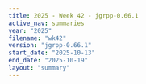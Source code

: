 ```yaml
---
title: 2025 - Week 42 - jgrpp-0.66.1
active_nav: summaries
year: "2025"
filename: "wk42"
version: "jgrpp-0.66.1"
start_date: "2025-10-13"
end_date: "2025-10-19"
layout: "summary"
---
```


